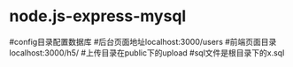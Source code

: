 # node.js-express-mysql
#config目录配置数据库
#后台页面地址localhost:3000/users
#前端页面目录localhost:3000/h5/
#上传目录在public下的upload
#sql文件是根目录下的x.sql